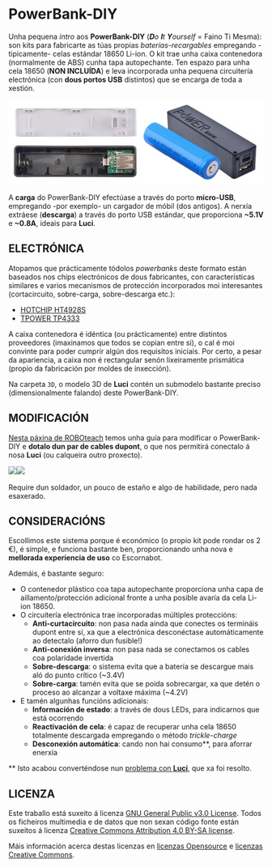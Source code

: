 # PowerBank-DIY

Unha pequena *intro* aos **PowerBank-DIY** (_**D**o **I**t **Y**ourself_ = Faino Ti Mesma): son kits para fabricarte as túas propias *baterías-recargables* empregando -tipicamente- celas estándar 18650 Li-ion. O kit trae unha caixa contenedora (normalmente de ABS) cunha tapa autopechante. Ten espazo para unha cela 18650 (**NON INCLUÍDA**) e leva incorporada unha pequena circuitería electrónica (con **dous portos USB** distintos) que se encarga de toda a xestión.

![powerbank-diy](imaxes/powerbank-diy.jpg)

A **carga** do PowerBank-DIY efectúase a través do porto **micro-USB**, empregando -por exemplo- un cargador de móbil (dos antigos). A nerxía extráese (**descarga**) a través do porto USB estándar, que proporciona **~5.1V** e **~0.8A**, ideais para **Luci**.


## ELECTRÓNICA

Atopamos que prácticamente tódolos *powerbanks* deste formato están baseados
nos chips electrónicos de dous fabricantes, con características similares e
varios mecanismos de protección incorporados moi interesantes (cortacircuito,
sobre-carga, sobre-descarga etc.):

* [HOTCHIP HT4928S](datasheet/HT4928S-HOTCHIP.pdf)
* [TPOWER TP4333](datasheet/TP4333-TPOWER.pdf)

A caixa contenedora é idéntica (ou prácticamente) entre distintos proveedores (imaxinamos que todos se copian entre si), o cal é moi convinte para poder cumprir algún dos requisitos iniciais. Por certo, a pesar da apariencia, a caixa non é rectangular senón lixeiramente prismática (propio da fabricación por moldes de inxección).

Na carpeta `3D`, o modelo 3D de **Luci** contén un submodelo bastante preciso (dimensionalmente falando) deste PowerBank-DIY.


## MODIFICACIÓN

[Nesta páxina de ROBOteach](https://www.roboteach.es/modificacion-power-bank/) temos unha guía para modificar o PowerBank-DIY e **dotalo dun par de cables dupont**, o que nos permitirá conectalo á nosa **Luci** (ou calqueira outro proxecto).

<img src="https://www.roboteach.es/wp-content/uploads/2021/12/powerBank-mod-007-1024x888.jpg" width="50%"><img src="https://www.roboteach.es/wp-content/uploads/2021/12/powerBank-mod-008-1024x819.jpg" width="50%">

Require dun soldador, un pouco de estaño e algo de habilidade, pero nada esaxerado.


## CONSIDERACIÓNS

Escollimos este sistema porque é económico (o propio kit pode rondar os 2 €), é simple, e funciona bastante ben, proporcionando unha nova e **mellorada experiencia de uso** co Escornabot.

Ademáis, é bastante seguro:

* O contenedor plástico coa tapa autopechante proporciona unha capa de aillamento/protección adicional fronte a unha posible avaría da cela Li-ion 18650.
* O circuitería electrónica trae incorporadas múltiples proteccións:
	* **Anti-curtacircuito**: non pasa nada ainda que conectes os termináis dupont entre sí, xa que a electrónica desconéctase automáticamente ao detectalo (aforro dun fusible!)
	* **Anti-conexión inversa**: non pasa nada se conectamos os cables coa polaridade invertida
	* **Sobre-descarga**: o sistema evita que a batería se descargue mais aló do punto crítico (~3.4V)
	* **Sobre-carga**: tamén evita que se poida sobrecargar, xa que detén o proceso ao alcanzar a voltaxe máxima (~4.2V)
* E tamén algunhas funcións adicionais:
	* **Información de estado**: a través de dous LEDs, para indicarnos que está ocorrendo
	* **Reactivación de cela**: é capaz de recuperar unha cela 18650 totalmente descargada empregando o método *trickle-charge*
	* **Desconexión automática**: cando non hai consumo\*\*, para aforrar enerxía

\*\* Isto acabou converténdose nun [problema con **Luci**](DESENVOLVEMENTO.md#autoapagado), que xa foi resolto.


## LICENZA

Este traballo está suxeito á licenza [GNU General Public v3.0 License](LICENSE-GPLV30). Todos os ficheiros multimedia e de datos que non sexan código fonte están suxeitos á licenza [Creative Commons Attribution 4.0 BY-SA license](LICENSE-CCBYSA40).

Máis información acerca destas licenzas en [licenzas Opensource](https://opensource.org/licenses/) e [licenzas Creative Commons](https://creativecommons.org/licenses/).